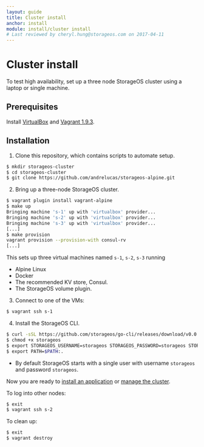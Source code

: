 ```yaml
---
layout: guide
title: Cluster install
anchor: install
module: install/cluster install
# Last reviewed by cheryl.hung@storageos.com on 2017-04-11
---
```


# Cluster install

To test high availability, set up a three node StorageOS cluster using a laptop or single machine.

## Prerequisites

Install [VirtualBox](https://www.virtualbox.org/wiki/Downloads) and [Vagrant
1.9.3](http://vagrantup.com/downloads.html).

## Installation

1. Clone this repository, which contains scripts to automate setup.
```bash
$ mkdir storageos-cluster
$ cd storageos-cluster
$ git clone https://github.com/andrelucas/storageos-alpine.git
```

2. Bring up a three-node StorageOS cluster.
```bash
$ vagrant plugin install vagrant-alpine
$ make up
Bringing machine 's-1' up with 'virtualbox' provider...
Bringing machine 's-2' up with 'virtualbox' provider...
Bringing machine 's-3' up with 'virtualbox' provider...
[...]
$ make provision
vagrant provision --provision-with consul-rv
[...]
```
This sets up three virtual machines named `s-1`, `s-2`, `s-3` running
* Alpine Linux
* Docker
* The recommended KV store, Consul.
* The StorageOS volume plugin.

3. Connect to one of the VMs:
```bash
$ vagrant ssh s-1
```

4. Install the StorageOS CLI.
```bash
$ curl -sSL https://github.com/storageos/go-cli/releases/download/v0.0.2/storageos_linux_amd64 > storageos
$ chmod +x storageos
$ export STORAGEOS_USERNAME=storageos STORAGEOS_PASSWORD=storageos STORAGEOS_HOST=127.0.0.1
$ export PATH=$PATH:.
```
* By default StorageOS starts with a single user with username `storageos` and password `storageos`.

Now you are ready to [install an application](../applications/postgres.html) or [manage the cluster](../manage/volumes.html).

To log into other nodes:
```bash
$ exit
$ vagrant ssh s-2
```

To clean up:
```bash
$ exit
$ vagrant destroy
```
